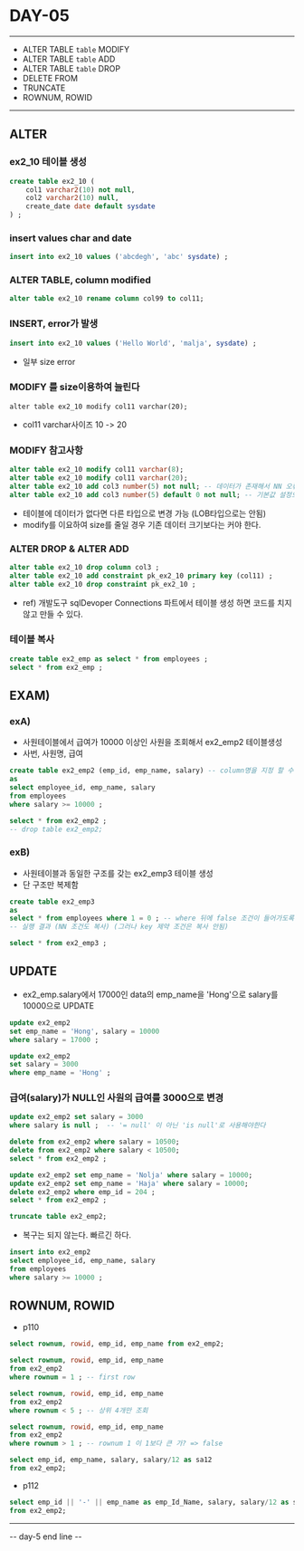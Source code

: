 DAY-05
======
- - -

* ALTER TABLE `table` MODIFY
* ALTER TABLE `table` ADD
* ALTER TABLE `table` DROP
* DELETE FROM
* TRUNCATE
* ROWNUM, ROWID
- - -

## ALTER
### ex2_10 테이블 생성
```sql
create table ex2_10 (
	col1 varchar2(10) not null,
	col2 varchar2(10) null,
	create_date date default sysdate
) ;
```

### insert values char and date
```sql
insert into ex2_10 values ('abcdegh', 'abc' sysdate) ;
```

### ALTER TABLE, column modified
```sql
alter table ex2_10 rename column col99 to col11;
```

### INSERT, error가 발생
```sql
insert into ex2_10 values ('Hello World', 'malja', sysdate) ;
```
 * 일부 size error

### MODIFY 를 size이용하여 늘린다
```
alter table ex2_10 modify col11 varchar(20);
```
* col11 varchar사이즈 10 -> 20

### MODIFY 참고사항
```sql
alter table ex2_10 modify col11 varchar(8);
alter table ex2_10 modify col11 varchar(20);
alter table ex2_10 add col3 number(5) not null; -- 데이터가 존재해서 NN 오류
alter table ex2_10 add col3 number(5) default 0 not null; -- 기본값 설정으로 해결
```
* 테이블에 데이터가 없다면 다른 타입으로 변경 가능 (LOB타입으로는 안됨)
* modify를 이요하여 size를 줄일 경우 기존 데이터 크기보다는 커야 한다.

### ALTER DROP & ALTER ADD
```sql
alter table ex2_10 drop column col3 ;
alter table ex2_10 add constraint pk_ex2_10 primary key (col11) ;
alter table ex2_10 drop constraint pk_ex2_10 ;
```
* ref) 개발도구 sqlDevoper Connections 파트에서 테이블 생성 하면 코드를 치지 않고 만들 수 있다.


### 테이블 복사
```sql
create table ex2_emp as select * from employees ;
select * from ex2_emp ;
```

## EXAM)
### exA)
* 사원테이블에서 급여가 10000 이상인 사원을 조회해서 ex2_emp2 테이블생성
* 사번, 사원명, 급여 
```sql
create table ex2_emp2 (emp_id, emp_name, salary) -- column명을 지정 할 수 있음
as
select employee_id, emp_name, salary
from employees 
where salary >= 10000 ;

select * from ex2_emp2 ;
-- drop table ex2_emp2;
```

### exB)
* 사원테이블과 동일한 구조를 갖는 ex2_emp3 테이블 생성
* 단 구조만 복제함 
```sql
create table ex2_emp3
as
select * from employees where 1 = 0 ; -- where 뒤에 false 조건이 들어가도록
-- 실행 결과 (NN 조건도 복사) (그러나 key 제약 조건은 복사 안됨)

select * from ex2_emp3 ;
```

## UPDATE 
* ex2_emp.salary에서 17000인 data의 emp_name을 'Hong'으로 salary를 10000으로 UPDATE
```sql
update ex2_emp2
set emp_name = 'Hong', salary = 10000
where salary = 17000 ;

update ex2_emp2
set salary = 3000
where emp_name = 'Hong' ;
```

### 급여(salary)가 NULL인 사원의 급여를 3000으로 변경
```sql
update ex2_emp2 set salary = 3000
where salary is null ; 	-- '= null' 이 아닌 'is null'로 사용해야한다
```

```sql
delete from ex2_emp2 where salary = 10500;
delete from ex2_emp2 where salary < 10500;
select * from ex2_emp2 ;
```

```sql
update ex2_emp2 set emp_name = 'Nolja' where salary = 10000;
update ex2_emp2 set emp_name = 'Haja' where salary = 10000;
delete ex2_emp2 where emp_id = 204 ;
select * from ex2_emp2 ;
```

```sql
truncate table ex2_emp2;
```
* 복구는 되지 않는다. 빠르긴 하다.

```sql
insert into ex2_emp2
select employee_id, emp_name, salary
from employees 
where salary >= 10000 ;
```

## ROWNUM, ROWID
* p110
```sql
select rownum, rowid, emp_id, emp_name from ex2_emp2;
```

```sql
select rownum, rowid, emp_id, emp_name
from ex2_emp2
where rownum = 1 ; -- first row
```

```sql
select rownum, rowid, emp_id, emp_name
from ex2_emp2
where rownum < 5 ; -- 상위 4개만 조회
```

```sql
select rownum, rowid, emp_id, emp_name
from ex2_emp2
where rownum > 1 ; -- rownum 1 이 1보다 큰 가? => false
```

```sql
select emp_id, emp_name, salary, salary/12 as sa12
from ex2_emp2;
```

* p112
```sql
select emp_id || '-' || emp_name as emp_Id_Name, salary, salary/12 as sa12
from ex2_emp2;
```


- - -
-- day-5 end line --

